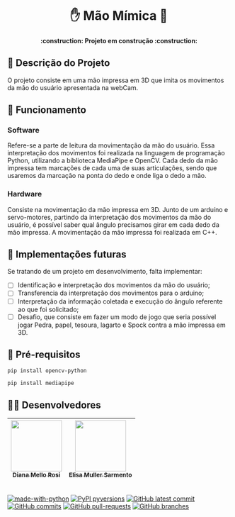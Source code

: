 <h1 align= "center"> ✋ Mão Mímica 🤖 </h1>
<h4 align="center"> 
    :construction:  Projeto em construção  :construction:
</h4>

## 📝 Descrição do Projeto
O projeto consiste em uma mão impressa em 3D que imita os movimentos da mão do usuário apresentada na webCam.

## 👾 Funcionamento
### Software
Refere-se a parte de leitura da movimentação da mão do usuário. Essa interpretação dos movimentos foi realizada na linguagem de programação Python, utilizando a biblioteca MediaPipe e OpenCV. Cada dedo da mão impressa tem 
marcações de cada uma de suas articulações, sendo que usaremos da marcação na ponta do dedo e onde liga o dedo a mão.
### Hardware
Consiste na movimentação da mão impressa em 3D. Junto de um arduíno e servo-motores, partindo da interpretação dos movimentos da mão do usuário, é possível saber qual ângulo precisamos girar em cada dedo da mão impressa.
A movimentação da mão impressa foi realizada em C++.

## 🔨 Implementações futuras
Se tratando de um projeto em desenvolvimento, falta implementar:
- [ ] Identificação e interpretação dos movimentos da mão do usuário;
- [ ] Transferencia da interpretação dos movimentos para o arduino;
- [ ] Interpretação da informação coletada e execução do ângulo referente ao que foi solicitado;
- [ ] Desafio, que consiste em fazer um modo de jogo que seria possível jogar Pedra, papel, tesoura, lagarto e Spock contra a mão impressa em 3D. 
 
## 📌 Pré-requisitos
`pip install opencv-python`

`pip install mediapipe`

## 👩‍💻 Desenvolvedores
| [<img loading="lazy" src="https://avatars.githubusercontent.com/u/136736744?v=4" width=115><br><sub>Diana Mello Rosi</sub>](https://github.com/dianamross) |  [<img loading="lazy" src="https://avatars.githubusercontent.com/u/136653897?v=4" width=115><br><sub>Elisa Muller Sarmento</sub>](https://github.com/BeWSM) |
| :---: | :---: |

⠀⠀⠀⠀⠀⠀                                                  
[![made-with-python](https://img.shields.io/badge/Made%20with-Python-1f425f.svg)](https://www.python.org/)
[![PyPI pyversions](https://img.shields.io/pypi/pyversions/ansicolortags.svg)](https://pypi.python.org/pypi/ansicolortags/)
[![GitHub latest commit](https://badgen.net/github/last-commit/erufes/mao-mimica)](https://GitHub.com/erufes/mao-mimica/commit/)
[![GitHub commits](https://badgen.net/github/commits/erufes/mao-mimica)](https://GitHub.com/erufes/mao-mimica/commit/)
[![GitHub pull-requests](https://img.shields.io/github/issues-pr/erufes/mao-mimica)](https://GitHub.com/erufes/mao-mimica/pull/)
[![GitHub branches](https://badgen.net/github/branches/erufes/mao-mimica)](https://github.com/erufes/mao-mimica/)
